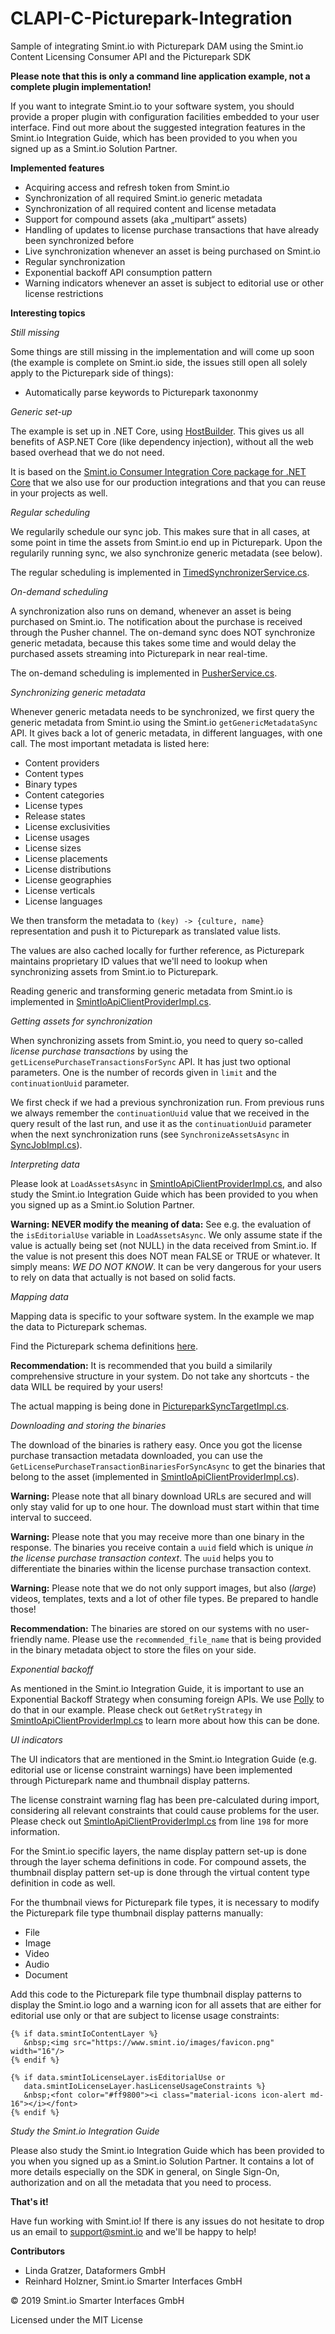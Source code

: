 # CLAPI-C-Picturepark-Integration
Sample of integrating Smint.io with Picturepark DAM using the Smint.io Content Licensing Consumer API and the Picturepark SDK

**Please note that this is only a command line application example, not a complete plugin implementation!**

If you want to integrate Smint.io to your software system, you should provide a proper plugin with configuration facilities embedded to your user interface. Find out more about the suggested integration features in the Smint.io Integration Guide, which has been provided to you when you signed up as a Smint.io Solution Partner.

**Implemented features**

- Acquiring access and refresh token from Smint.io
- Synchronization of all required Smint.io generic metadata
- Synchronization of all required content and license metadata
- Support for compound assets (aka „multipart“ assets)
- Handling of updates to license purchase transactions that have already been synchronized before
- Live synchronization whenever an asset is being purchased on Smint.io
- Regular synchronization
- Exponential backoff API consumption pattern
- Warning indicators whenever an asset is subject to editorial use or other license restrictions

**Interesting topics**

*Still missing*

Some things are still missing in the implementation and will come up soon (the example is complete on Smint.io side, the issues still open all solely apply to the Picturepark side of things):

- Automatically parse keywords to Picturepark taxononmy

*Generic set-up*

The example is set up in .NET Core, using [HostBuilder](https://docs.microsoft.com/en-us/aspnet/core/fundamentals/host/generic-host?view=aspnetcore-2.2). This gives us all benefits of ASP.NET Core (like dependency injection), without all the web based overhead that we do not need.

It is based on the [Smint.io Consumer Integration Core package for .NET Core](https://github.com/smintio/CLAPI-C-Integration-Core) that we also use for our production integrations and that you can reuse in your projects as well.

*Regular scheduling*

We regularily schedule our sync job. This makes sure that in all cases, at some point in time the assets from Smint.io end up in Picturepark. Upon the regularily running sync, we also synchronize generic metadata (see below).

The regular scheduling is implemented in [TimedSynchronizerService.cs](https://github.com/smintio/CLAPI-C-Integration-Core/blob/master/NetCore/Services/TimedSynchronizerService.cs).

*On-demand scheduling*

A synchronization also runs on demand, whenever an asset is being purchased on Smint.io. The notification about the purchase is received through the Pusher channel. The on-demand sync does NOT synchronize generic metadata, because this takes some time and would delay the purchased assets streaming into Picturepark in near real-time.

The on-demand scheduling is implemented in [PusherService.cs](https://github.com/smintio/CLAPI-C-Integration-Core/blob/master/NetCore/Services/PusherService.cs).

*Synchronizing generic metadata*

Whenever generic metadata needs to be synchronized, we first query the generic metadata from Smint.io using the Smint.io `getGenericMetadataSync` API. It gives back a lot of generic metadata, in different languages, with one call. The most important metadata is listed here:

- Content providers
- Content types
- Binary types
- Content categories
- License types
- Release states
- License exclusivities
- License usages
- License sizes
- License placements
- License distributions
- License geographies
- License verticals
- License languages

We then transform the metadata to `(key) -> {culture, name}` representation and push it to Picturepark as translated value lists. 

The values are also cached locally for further reference, as Picturepark maintains proprietary ID values that we'll need to lookup when synchronizing assets from Smint.io to Picturepark.

Reading generic and transforming generic metadata from Smint.io is implemented in [SmintIoApiClientProviderImpl.cs](https://github.com/smintio/CLAPI-C-Integration-Core/blob/master/NetCore/Providers/Impl/SmintIoApiClientProviderImpl.cs).

*Getting assets for synchronization*

When synchronizing assets from Smint.io, you need to query so-called *license purchase transactions* by using the `getLicensePurchaseTransactionsForSync` API. It has just two optional parameters. One is the number of records given in `limit` and the `continuationUuid` parameter.

We first check if we had a previous synchronization run. From previous runs we always remember the `continuationUuid` value that we received in the query result of the last run, and use it as the `continuationUuid` parameter when the next synchronization runs (see `SynchronizeAssetsAsync` in [SyncJobImpl.cs](https://github.com/smintio/CLAPI-C-Integration-Core/blob/master/NetCore/Jobs/Impl/SyncJobImpl.cs)).

*Interpreting data*

Please look at `LoadAssetsAsync` in [SmintIoApiClientProviderImpl.cs](https://github.com/smintio/CLAPI-C-Integration-Core/blob/master/NetCore/Providers/Impl/SmintIoApiClientProviderImpl.cs), and also study the Smint.io Integration Guide which has been provided to you when you signed up as a Smint.io Solution Partner.

**Warning: NEVER modify the meaning of data:** See e.g. the evaluation of the `isEditorialUse` variable in `LoadAssetsAsync`. We only assume state if the value is actually being set (not NULL) in the data received from Smint.io. If the value is not present this does NOT mean FALSE or TRUE or whatever. It simply means: *WE DO NOT KNOW*. It can be very dangerous for your users to rely on data that actually is not based on solid facts.

*Mapping data*

Mapping data is specific to your software system. In the example we map the data to Picturepark schemas.

Find the Picturepark schema definitions [here](https://github.com/smintio/CLAPI-C-Picturepark-Integration/tree/master/PictureparkIntegration/Client/Contracts/Picturepark). 

**Recommendation:** It is recommended that you build a similarily comprehensive structure in your system. Do not take any shortcuts - the data WILL be required by your users!

The actual mapping is being done in [PictureparkSyncTargetImpl.cs](https://github.com/smintio/CLAPI-C-Picturepark-Integration/blob/master/PictureparkIntegration/Client/Target/Impl/PictureparkSyncTargetImpl.cs).

*Downloading and storing the binaries*

The download of the binaries is rathery easy. Once you got the license purchase transaction metadata downloaded, you can use the `GetLicensePurchaseTransactionBinariesForSyncAsync` to get the binaries that belong to the asset (implemented in [SmintIoApiClientProviderImpl.cs](https://github.com/smintio/CLAPI-C-Integration-Core/blob/master/NetCore/Providers/Impl/SmintIoApiClientProviderImpl.cs)).

**Warning:** Please note that all binary download URLs are secured and will only stay valid for up to one hour. The download must start within that time interval to succeed.

**Warning:** Please note that you may receive more than one binary in the response. The binaries you receive contain a `uuid` field which is unique *in the license purchase transaction context*. The `uuid` helps you to differentiate the binaries within the license purchase transaction context.

**Warning:** Please note that we do not only support images, but also (*large*) videos, templates, texts and a lot of other file types. Be prepared to handle those!

**Recommendation:** The binaries are stored on our systems with no user-friendly name. Please use the `recommended_file_name` that is being provided in the binary metadata object to store the files on your side.

*Exponential backoff*

As mentioned in the Smint.io Integration Guide, it is important to use an Exponential Backoff Strategy when consuming foreign APIs. We use [Polly](https://docs.microsoft.com/en-us/dotnet/standard/microservices-architecture/implement-resilient-applications/implement-http-call-retries-exponential-backoff-polly) to do that in our example. Please check out `GetRetryStrategy` in [SmintIoApiClientProviderImpl.cs](https://github.com/smintio/CLAPI-C-Integration-Core/blob/master/NetCore/Providers/Impl/SmintIoApiClientProviderImpl.cs) to learn more about how this can be done.

*UI indicators*

The UI indicators that are mentioned in the Smint.io Integration Guide (e.g. editorial use or license constraint warnings) have been implemented through Picturepark name and thumbnail display patterns.

The license constraint warning flag has been pre-calculated during import, considering all relevant constraints that could cause problems for the user. Please check out [SmintIoApiClientProviderImpl.cs](https://github.com/smintio/CLAPI-C-Integration-Core/blob/master/NetCore/Providers/Impl/SmintIoApiClientProviderImpl.cs) from line `198` for more information.

For the Smint.io specific layers, the name display pattern set-up is done through the layer schema definitions in code. For compound assets, the thumbnail display pattern set-up is done through the virtual content type definition in code as well.

For the thumbnail views for Picturepark file types, it is necessary to modify the Picturepark file type thumbnail display patterns manually:

- File
- Image
- Video
- Audio
- Document

Add this code to the Picturepark file type thumbnail display patterns to display the Smint.io logo and a warning icon for all assets that are either for editorial use only or that are subject to license usage constraints:

```
{% if data.smintIoContentLayer %}
   &nbsp;<img src="https://www.smint.io/images/favicon.png" width="16"/>
{% endif %}

{% if data.smintIoLicenseLayer.isEditorialUse or 
   data.smintIoLicenseLayer.hasLicenseUsageConstraints %} 
   &nbsp;<font color="#ff9800"><i class="material-icons icon-alert md-16"></i></font>
{% endif %}
```

*Study the Smint.io Integration Guide*

Please also study the Smint.io Integration Guide which has been provided to you when you signed up as a Smint.io Solution Partner. It contains a lot of more details especially on the SDK in general, on Single Sign-On, authorization and on all the metadata that you need to process.

**That's it!**

Have fun working with Smint.io! If there is any issues do not hesitate to drop us an email to [support@smint.io](mailto:support@smint.io) and we'll be happy to help!

**Contributors**

- Linda Gratzer, Dataformers GmbH
- Reinhard Holzner, Smint.io Smarter Interfaces GmbH

© 2019 Smint.io Smarter Interfaces GmbH

Licensed under the MIT License
